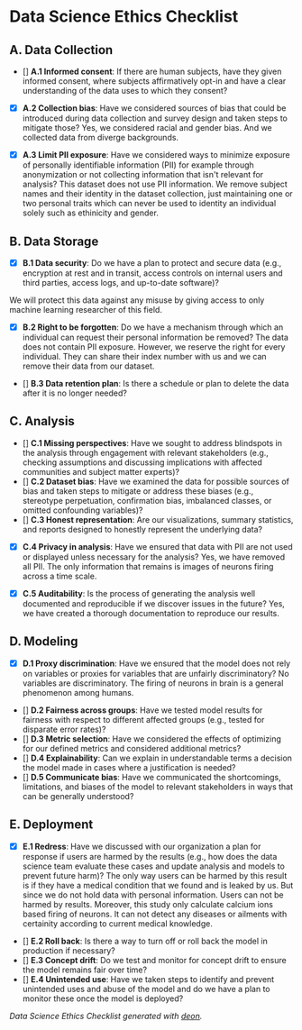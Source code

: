 


# Data Science Ethics Checklist

## A. Data Collection

 - [] **A.1 Informed consent**: If there are human subjects, have they given informed consent, where subjects affirmatively opt-in and have a clear understanding of the data uses to which they consent?

 
 - [x] **A.2 Collection bias**: Have we considered sources of bias that could be introduced during data collection and survey design and taken steps to mitigate those? 
 Yes, we considered racial and gender bias. And we collected data from diverge backgrounds. 
 
 - [x] **A.3 Limit PII exposure**: Have we considered ways to minimize exposure of personally identifiable information (PII) for example through anonymization or not collecting information that isn't relevant for analysis?
 This dataset does not use PII information. We remove subject names and their identity in the dataset collection, just maintaining one or two personal traits which can never be used to identity an individual solely such as ethinicity and gender. 

## B. Data Storage
 - [x] **B.1 Data security**: Do we have a plan to protect and secure data (e.g., encryption at rest and in transit, access controls on internal users and third parties, access logs, and up-to-date software)?
 
 We will protect this data against any misuse by giving access to only machine learning researcher of this field. 
 
 - [x] **B.2 Right to be forgotten**: Do we have a mechanism through which an individual can request their personal information be removed?
 The data does not contain PII exposure. However, we reserve the right for every individual. They can share their index number with us and we can remove their data from our dataset. 
 - [] **B.3 Data retention plan**: Is there a schedule or plan to delete the data after it is no longer needed?
    
     
## C. Analysis
 - [] **C.1 Missing perspectives**: Have we sought to address blindspots in the analysis through engagement with relevant stakeholders (e.g., checking assumptions and discussing implications with affected communities and subject matter experts)?
 - [] **C.2 Dataset bias**: Have we examined the data for possible sources of bias and taken steps to mitigate or address these biases (e.g., stereotype perpetuation, confirmation bias, imbalanced classes, or omitted confounding variables)?
 - [] **C.3 Honest representation**: Are our visualizations, summary statistics, and reports designed to honestly represent the underlying data?
 - [x] **C.4 Privacy in analysis**: Have we ensured that data with PII are not used or displayed unless necessary for the analysis?
 Yes, we have removed all PII. The only information that remains is images of neurons firing across a time scale. 
 
 - [x] **C.5 Auditability**: Is the process of generating the analysis well documented and reproducible if we discover issues in the future?
 Yes, we have created a thorough documentation to reproduce our results. 

## D. Modeling
 - [x] **D.1 Proxy discrimination**: Have we ensured that the model does not rely on variables or proxies for variables that are unfairly discriminatory?
     No variables are discriminatory. The firing of neurons in brain is a general phenomenon among humans.  
 - [] **D.2 Fairness across groups**: Have we tested model results for fairness with respect to different affected groups (e.g., tested for disparate error rates)?
 - [] **D.3 Metric selection**: Have we considered the effects of optimizing for our defined metrics and considered additional metrics?
 - [] **D.4 Explainability**: Can we explain in understandable terms a decision the model made in cases where a justification is needed?
 - [] **D.5 Communicate bias**: Have we communicated the shortcomings, limitations, and biases of the model to relevant stakeholders in ways that can be generally understood?

## E. Deployment
 - [x] **E.1 Redress**: Have we discussed with our organization a plan for response if users are harmed by the results (e.g., how does the data science team evaluate these cases and update analysis and models to prevent future harm)?
 The only way users can be harmed by this result is if they have a medical condition that we found and is leaked by us. But since we do not hold data with personal information. Users can not be harmed by results. Moreover, this study only calculate calcium ions based firing of neurons. It can not detect any diseases or ailments with certainity according to current medical knowledge. 
 - [] **E.2 Roll back**: Is there a way to turn off or roll back the model in production if necessary?
 - [] **E.3 Concept drift**: Do we test and monitor for concept drift to ensure the model remains fair over time?
 - [] **E.4 Unintended use**: Have we taken steps to identify and prevent unintended uses and abuse of the model and do we have a plan to monitor these once the model is deployed?

*Data Science Ethics Checklist generated with [deon](http://deon.drivendata.org).*
